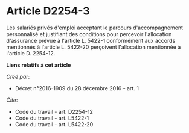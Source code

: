 # Article D2254-3

Les salariés privés d'emploi acceptant le parcours d'accompagnement personnalisé et justifiant des conditions pour percevoir
l'allocation d'assurance prévue à l'article L. 5422-1 conformément aux accords mentionnés à l'article L. 5422-20 perçoivent
l'allocation mentionnée à l'article D. 2254-12.

**Liens relatifs à cet article**

_Créé par_:

  - Décret n°2016-1909 du 28 décembre 2016 - art. 1

_Cite_:

  - Code du travail - art. D2254-12
  - Code du travail - art. L5422-1
  - Code du travail - art. L5422-20
